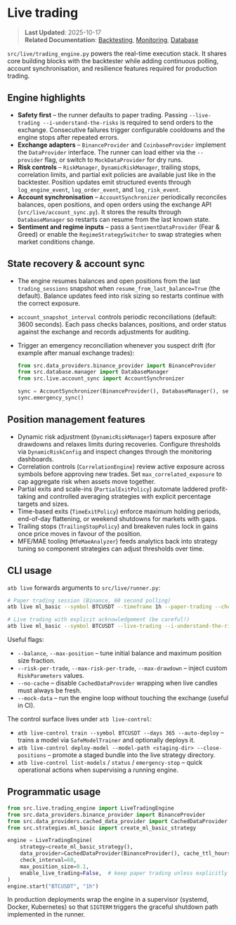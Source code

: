 # Live trading

> **Last Updated**: 2025-10-17  
> **Related Documentation**: [Backtesting](backtesting.md), [Monitoring](monitoring.md), [Database](database.md)

`src/live/trading_engine.py` powers the real-time execution stack. It shares core building blocks with the backtester while adding
continuous polling, account synchronisation, and resilience features required for production trading.

## Engine highlights

- **Safety first** – the runner defaults to paper trading. Passing `--live-trading --i-understand-the-risks` is required to send
  orders to the exchange. Consecutive failures trigger configurable cooldowns and the engine stops after repeated errors.
- **Exchange adapters** – `BinanceProvider` and `CoinbaseProvider` implement the `DataProvider` interface. The runner can load
  either via the `--provider` flag, or switch to `MockDataProvider` for dry runs.
- **Risk controls** – `RiskManager`, `DynamicRiskManager`, trailing stops, correlation limits, and partial exit policies are
  available just like in the backtester. Position updates emit structured events through `log_engine_event`, `log_order_event`,
  and `log_risk_event`.
- **Account synchronisation** – `AccountSynchronizer` periodically reconciles balances, open positions, and open orders using the
  exchange API (`src/live/account_sync.py`). It stores the results through `DatabaseManager` so restarts can resume from the last
  known state.
- **Sentiment and regime inputs** – pass a `SentimentDataProvider` (Fear & Greed) or enable the `RegimeStrategySwitcher` to swap
  strategies when market conditions change.

## State recovery & account sync

- The engine resumes balances and open positions from the last `trading_sessions` snapshot when `resume_from_last_balance=True`
  (the default). Balance updates feed into risk sizing so restarts continue with the correct exposure.
- `account_snapshot_interval` controls periodic reconciliations (default: 3600 seconds). Each pass checks balances, positions,
  and order status against the exchange and records adjustments for auditing.
- Trigger an emergency reconciliation whenever you suspect drift (for example after manual exchange trades):

    ```python
    from src.data_providers.binance_provider import BinanceProvider
    from src.database.manager import DatabaseManager
    from src.live.account_sync import AccountSynchronizer

    sync = AccountSynchronizer(BinanceProvider(), DatabaseManager(), session_id=<current_session_id>)
    sync.emergency_sync()
    ```

## Position management features

- Dynamic risk adjustment (`DynamicRiskManager`) tapers exposure after drawdowns and relaxes limits during recoveries. Configure
  thresholds via `DynamicRiskConfig` and inspect changes through the monitoring dashboards.
- Correlation controls (`CorrelationEngine`) review active exposure across symbols before approving new trades. Set
  `max_correlated_exposure` to cap aggregate risk when assets move together.
- Partial exits and scale-ins (`PartialExitPolicy`) automate laddered profit-taking and controlled averaging strategies with
  explicit percentage targets and sizes.
- Time-based exits (`TimeExitPolicy`) enforce maximum holding periods, end-of-day flattening, or weekend shutdowns for markets
  with gaps.
- Trailing stops (`TrailingStopPolicy`) and breakeven rules lock in gains once price moves in favour of the position.
- MFE/MAE tooling (`MfeMaeAnalyzer`) feeds analytics back into strategy tuning so component strategies can adjust thresholds over
  time.

## CLI usage

`atb live` forwards arguments to `src/live/runner.py`:

```bash
# Paper trading session (Binance, 60 second polling)
atb live ml_basic --symbol BTCUSDT --timeframe 1h --paper-trading --check-interval 60

# Live trading with explicit acknowledgement (be careful!)
atb live ml_basic --symbol BTCUSDT --live-trading --i-understand-the-risks --provider binance
```

Useful flags:

- `--balance`, `--max-position` – tune initial balance and maximum position size fraction.
- `--risk-per-trade`, `--max-risk-per-trade`, `--max-drawdown` – inject custom `RiskParameters` values.
- `--no-cache` – disable `CachedDataProvider` wrapping when live candles must always be fresh.
- `--mock-data` – run the engine loop without touching the exchange (useful in CI).

The control surface lives under `atb live-control`:

- `atb live-control train --symbol BTCUSDT --days 365 --auto-deploy` – trains a model via `SafeModelTrainer` and optionally deploys
  it.
- `atb live-control deploy-model --model-path <staging-dir> --close-positions` – promote a staged bundle into the live strategy
  directory.
- `atb live-control list-models` / `status` / `emergency-stop` – quick operational actions when supervising a running engine.

## Programmatic usage

```python
from src.live.trading_engine import LiveTradingEngine
from src.data_providers.binance_provider import BinanceProvider
from src.data_providers.cached_data_provider import CachedDataProvider
from src.strategies.ml_basic import create_ml_basic_strategy

engine = LiveTradingEngine(
    strategy=create_ml_basic_strategy(),
    data_provider=CachedDataProvider(BinanceProvider(), cache_ttl_hours=1),
    check_interval=60,
    max_position_size=0.1,
    enable_live_trading=False,  # keep paper trading unless explicitly enabled
)
engine.start("BTCUSDT", "1h")
```

In production deployments wrap the engine in a supervisor (systemd, Docker, Kubernetes) so that `SIGTERM` triggers the graceful
shutdown path implemented in the runner.

